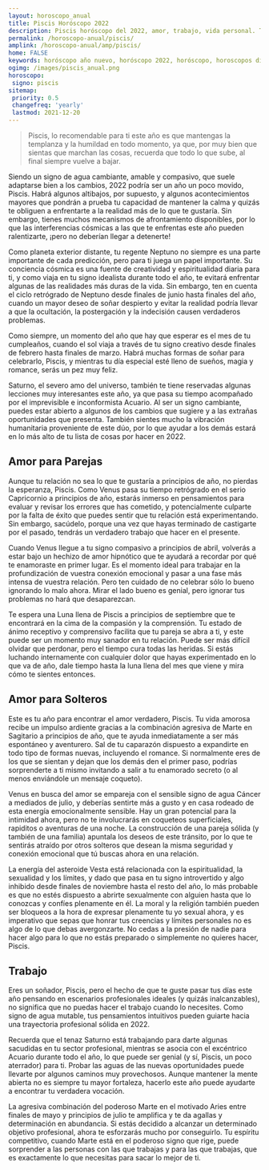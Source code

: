 ```yaml
---
layout: horoscopo_anual
title: Piscis Horóscopo 2022 
description: Piscis horóscopo del 2022, amor, trabajo, vida personal. Todas las predicciones para Piscis 2022 gratis. Disfruta este año nuevo.
permalink: /horoscopo-anual/piscis/
amplink: /horoscopo-anual/amp/piscis/
home: FALSE
keywords: horóscopo año nuevo, horóscopo 2022, horóscopo, horoscopos diarios gratis del dia de hoy, horóscopo diario gratis,horóscopo ano nuevo 2022, horóscopo esperanza gracia, horoscopo Piscis 2022, horoscop, horóscopos gratis, horoscopo Piscis, horoscopo Piscis 2022 gratis, Tarot, Astrologia, Zodíaco, Piscis, horoscopo gratis,tarot en femenino,videncia gratuita,horoscopos gratuitos,horóscopos, astrologia,videncia gratis
ogimg: /images/piscis_anual.png
horoscopo:
 signo: piscis
sitemap:
 priority: 0.5
 changefreq: 'yearly'
 lastmod: 2021-12-20
---
```





> Piscis, lo recomendable para ti este año es que mantengas la templanza y la humildad en todo momento, ya que, por muy bien que sientas que marchan las cosas, recuerda que todo lo que sube, al final siempre vuelve a bajar.


Siendo un signo de agua cambiante, amable y compasivo, que suele adaptarse bien a los cambios, 2022 podría ser un año un poco movido, Piscis. Habrá algunos altibajos, por supuesto, y algunos acontecimientos mayores que pondrán a prueba tu capacidad de mantener la calma y quizás te obliguen a enfrentarte a la realidad más de lo que te gustaría. Sin embargo, tienes muchos mecanismos de afrontamiento disponibles, por lo que las interferencias cósmicas a las que te enfrentas este año pueden ralentizarte, ¡pero no deberían llegar a detenerte!

Como planeta exterior distante, tu regente Neptuno no siempre es una parte importante de cada predicción, pero para ti juega un papel importante. Su conciencia cósmica es una fuente de creatividad y espiritualidad diaria para ti, y como viaja en tu signo idealista durante todo el año, te evitará enfrentar algunas de las realidades más duras de la vida. Sin embargo, ten en cuenta el ciclo retrógrado de Neptuno desde finales de junio hasta finales del año, cuando un mayor deseo de soñar despierto y evitar la realidad podría llevar a que la ocultación, la postergación y la indecisión causen verdaderos problemas.

Como siempre, un momento del año que hay que esperar es el mes de tu cumpleaños, cuando el sol viaja a través de tu signo creativo desde finales de febrero hasta finales de marzo. Habrá muchas formas de soñar para celebrarlo, Piscis, y mientras tu día especial esté lleno de sueños, magia y romance, serás un pez muy feliz.

Saturno, el severo amo del universo, también te tiene reservadas algunas lecciones muy interesantes este año, ya que pasa su tiempo acompañado por el imprevisible e inconformista Acuario. Al ser un signo cambiante, puedes estar abierto a algunos de los cambios que sugiere y a las extrañas oportunidades que presenta. También sientes mucho la vibración humanitaria proveniente de este dúo, por lo que ayudar a los demás estará en lo más alto de tu lista de cosas por hacer en 2022.

## Amor para Parejas

Aunque tu relación no sea lo que te gustaría a principios de año, no pierdas la esperanza, Piscis. Como Venus pasa su tiempo retrógrado en el serio Capricornio a principios de año, estarás inmerso en pensamientos para evaluar y revisar los errores que has cometido, y potencialmente culparte por la falta de éxito que puedes sentir que tu relación está experimentando. Sin embargo, sacúdelo, porque una vez que hayas terminado de castigarte por el pasado, tendrás un verdadero trabajo que hacer en el presente.

Cuando Venus llegue a tu signo compasivo a principios de abril, volverás a estar bajo un hechizo de amor hipnótico que te ayudará a recordar por qué te enamoraste en primer lugar. Es el momento ideal para trabajar en la profundización de vuestra conexión emocional y pasar a una fase más intensa de vuestra relación. Pero ten cuidado de no celebrar sólo lo bueno ignorando lo malo ahora. Mirar el lado bueno es genial, pero ignorar tus problemas no hará que desaparezcan.

Te espera una Luna llena de Piscis a principios de septiembre que te encontrará en la cima de la compasión y la comprensión. Tu estado de ánimo receptivo y comprensivo facilita que tu pareja se abra a ti, y este puede ser un momento muy sanador en tu relación. Puede ser más difícil olvidar que perdonar, pero el tiempo cura todas las heridas. Si estás luchando internamente con cualquier dolor que hayas experimentado en lo que va de año, dale tiempo hasta la luna llena del mes que viene y mira cómo te sientes entonces.

## Amor para Solteros

Este es tu año para encontrar el amor verdadero, Piscis. Tu vida amorosa recibe un impulso ardiente gracias a la combinación agresiva de Marte en Sagitario a principios de año, que te ayuda inmediatamente a ser más espontáneo y aventurero. Sal de tu caparazón dispuesto a expandirte en todo tipo de formas nuevas, incluyendo el romance. Si normalmente eres de los que se sientan y dejan que los demás den el primer paso, podrías sorprenderte a ti mismo invitando a salir a tu enamorado secreto (o al menos enviándole un mensaje coqueto).

Venus en busca del amor se empareja con el sensible signo de agua Cáncer a mediados de julio, y deberías sentirte más a gusto y en casa rodeado de esta energía emocionalmente sensible. Hay un gran potencial para la intimidad ahora, pero no te involucrarás en coqueteos superficiales, rapiditos o aventuras de una noche. La construcción de una pareja sólida (y también de una familia) apuntala los deseos de este tránsito, por lo que te sentirás atraído por otros solteros que desean la misma seguridad y conexión emocional que tú buscas ahora en una relación.

La energía del asteroide Vesta está relacionada con la espiritualidad, la sexualidad y los límites, y dado que pasa en tu signo introvertido y algo inhibido desde finales de noviembre hasta el resto del año, lo más probable es que no estés dispuesto a abrirte sexualmente con alguien hasta que lo conozcas y confíes plenamente en él. La moral y la religión también pueden ser bloqueos a la hora de expresar plenamente tu yo sexual ahora, y es imperativo que sepas que honrar tus creencias y límites personales no es algo de lo que debas avergonzarte. No cedas a la presión de nadie para hacer algo para lo que no estás preparado o simplemente no quieres hacer, Piscis.

## Trabajo

Eres un soñador, Piscis, pero el hecho de que te guste pasar tus días este año pensando en escenarios profesionales ideales (y quizás inalcanzables), no significa que no puedas hacer el trabajo cuando lo necesites. Como signo de agua mutable, tus pensamientos intuitivos pueden guiarte hacia una trayectoria profesional sólida en 2022.

Recuerda que el tenaz Saturno está trabajando para darte algunas sacudidas en tu sector profesional, mientras se asocia con el excéntrico Acuario durante todo el año, lo que puede ser genial (y sí, Piscis, un poco aterrador) para ti. Probar las aguas de las nuevas oportunidades puede llevarte por algunos caminos muy provechosos. Aunque mantener la mente abierta no es siempre tu mayor fortaleza, hacerlo este año puede ayudarte a encontrar tu verdadera vocación.

La agresiva combinación del poderoso Marte en el motivado Aries entre finales de mayo y principios de julio te amplifica y te da agallas y determinación en abundancia. Si estás decidido a alcanzar un determinado objetivo profesional, ahora te esforzarás mucho por conseguirlo. Tu espíritu competitivo, cuando Marte está en el poderoso signo que rige, puede sorprender a las personas con las que trabajas y para las que trabajas, que es exactamente lo que necesitas para sacar lo mejor de ti.